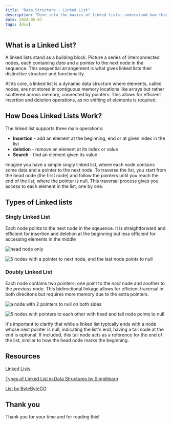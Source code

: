 ```yaml
---
title: "Data Structure - Linked List"
description: "Dive into the basics of linked lists: understand how they work, their operations, and explore two key types."
date: 2024-05-07
tags: [dsa]
---
```


## What is a Linked List?

A linked lists stand as a building block. Picture a series of interconnected nodes, each containing _data_ and a _pointer_ to the next node in the sequence. This sequential arrangement is what gives linked lists their distinctive structure and functionality.

At its core, a linked list is a dynamic data structure where elements, called nodes, are not stored in contiguous memory locations like arrays but rather scattered across memory, connected by pointers. This allows for efficient insertion and deletion operations, as no shifting of elements is required.

## How Does Linked Lists Work?

The linked list supports three main operations:

- **Insertion** - add an element at the beginning, end or at given index in the list
- **deletion** - remove an element at its index or value
- **Search** - find an element given its value

Imagine you have a simple singly linked list, where each node contains some data and a pointer to the next node. To traverse the list, you start from the head node (the first node) and follow the pointers until you reach the end of the list, where the pointer is null. This traversal process gives you access to each element in the list, one by one.

## Types of Linked lists

### Singly Linked List

Each node points to the next node in the sqeuence. It is straightforward and efficient for insertion and deletion at the beginning but less efficient for accessing elements in the middle

![head node only](https://github.com/victoriacheng15/victoriacheng15.vercel.app/assets/35031228/3c94f8cb-f41f-4ae8-904c-eb7c35d70a08)

![5 nodes with a pointer to next node, and the last node points to null](https://github.com/victoriacheng15/victoriacheng15.vercel.app/assets/35031228/a9ace508-6902-44f2-bf1e-3010f2f85e52)

### Doubly Linked List

Each node contains two pointers; one point to the _next_ node and another to the _previous_ node. This bidirectional linkage allows for efficient traversal in both direcitons but requires more memory due to the extra pointers.

![a node with 2 pointers to null on both sides](https://github.com/victoriacheng15/victoriacheng15.vercel.app/assets/35031228/f59fa65a-2515-436e-9d17-9c4a2e05d0eb)

![5 nodes with pointers to each other with head and tail node points to null](https://github.com/victoriacheng15/victoriacheng15.vercel.app/assets/35031228/88efd82c-5ba8-4bc6-9b27-4eaa95fc0a1c)

It's important to clarify that while a linked list typically ends with a node whose next pointer is null, indicating the list's end, having a tail node at the end is optional. If included, this tail node acts as a reference for the end of the list, similar to how the head node marks the beginning.

## Resources

[Linked Lists](https://sbme-tutorials.github.io/2020/data-structure-FALL/notes/week03b.html)

[Types of Linked List in Data Structures by Simplilearn](https://www.simplilearn.com/tutorials/data-structure-tutorial/types-of-linked-list)

[List by ByteByteGO](https://youtu.be/ouipSd_5ivQ?t=23)

## Thank you

Thank you for your time and for reading this!
